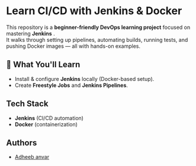 # Learn CI/CD with Jenkins & Docker

This repository is a **beginner-friendly DevOps learning project** focused on mastering **Jenkins** .  
It walks through setting up pipelines, automating builds, running tests, and pushing Docker images — all with hands-on examples.

## 📌 What You'll Learn

- Install & configure **Jenkins** locally (Docker-based setup).
- Create **Freestyle Jobs** and **Jenkins Pipelines**.

## Tech Stack

- **Jenkins** (CI/CD automation)
- **Docker** (containerization)

## Authors

- [Adheeb anvar](https://www.github.com/adheeb2)

